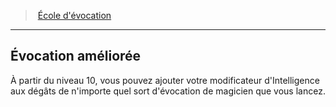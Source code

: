 ﻿---
!GenericItem
Name: Évocation améliorée
Id: wizard_evocation_hd.md#Évocation-améliorée
ParentLink: wizard_evocation_hd.md#École-dévocation
ParentName: École d'évocation
NameLevel: 2
Attributes:
  Name: Évocation améliorée
  Markdown: >+
    ## <!--Name-->Évocation améliorée<!--/Name-->


    À partir du niveau 10, vous pouvez ajouter votre modificateur d'Intelligence aux dégâts de n'importe quel sort d'évocation de magicien que vous lancez.

AttributesDictionary: >+
  Name: Évocation améliorée

  Markdown: >+

    ## <!--Name-->Évocation améliorée<!--/Name-->





    À partir du niveau 10, vous pouvez ajouter votre modificateur d'Intelligence aux dégâts de n'importe quel sort d'évocation de magicien que vous lancez.



---
> [École d'évocation](hd_wizard_evocation.md)

---

## Évocation améliorée

À partir du niveau 10, vous pouvez ajouter votre modificateur d'Intelligence aux dégâts de n'importe quel sort d'évocation de magicien que vous lancez.

